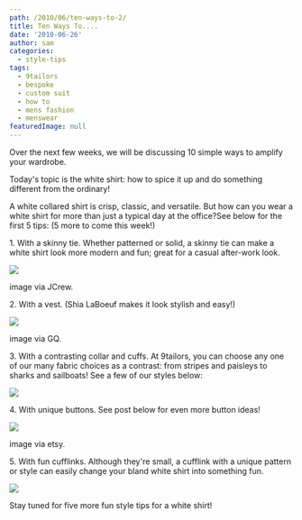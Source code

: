 ```yaml
---
path: /2010/06/ten-ways-to-2/
title: Ten Ways To....
date: '2010-06-26'
author: sam
categories:
  - style-tips
tags:
  - 9tailors
  - bespoke
  - custom suit
  - how to
  - mens fashion
  - menswear
featuredImage: null
---
```

Over the next few weeks, we will be discussing 10 simple ways to amplify your wardrobe.

Today's topic is the white shirt: how to spice it up and do something different from the ordinary!

A white collared shirt is crisp, classic, and versatile. But how can you wear a white shirt for more than just a typical day at the office?See below for the first 5 tips: (5 more to come this week!)

1\. With a skinny tie. Whether patterned or solid, a skinny tie can make a white shirt look more modern and fun; great for a casual after-work look.

![](http://images.jcrew.com/erez4/erez?src=images/eiec/25/25430/25430_NW7592.tif&tmp=prdDtIm)

image via JCrew.

2\. With a vest. (Shia LaBoeuf makes it look stylish and easy!)

![](http://www.imperfectenjoyment.com/blog/wp-content/uploads/2009/06/shia-lebeouf.jpg)

image via GQ.

3\. With a contrasting collar and cuffs. At 9tailors, you can choose any one of our many fabric choices as a contrast: from stripes and paisleys to sharks and sailboats! See a few of our styles below:

[![](http://4.bp.blogspot.com/_20LDsLnO2rk/S_1STap3IGI/AAAAAAAAAEk/nADMJfWIvvM/s320/DSC06057.JPG)](http://4.bp.blogspot.com/_20LDsLnO2rk/S_1STap3IGI/AAAAAAAAAEk/nADMJfWIvvM/s320/DSC06057.JPG)

4\. With unique buttons. See post below for even more button ideas!

![](http://ny-image0.etsy.com/il_430xN.154134556.jpg)

image via etsy.

5\. With fun cufflinks. Although they're small, a cufflink with a unique pattern or style can easily change your bland white shirt into something fun.

[![](http://www.polyvore.com/cgi/img-set/BQcDAAAAAwoDanBnAAAABC5vdXQKFnZKeFVpMUNCM3hHY0RNTXRtQkNUUEEAAAACaWQKAXgAAAAEc2l6ZQ.jpg)](http://www.polyvore.com/cgi/img-set/BQcDAAAAAwoDanBnAAAABC5vdXQKFnZKeFVpMUNCM3hHY0RNTXRtQkNUUEEAAAACaWQKAXgAAAAEc2l6ZQ.jpg)

Stay tuned for five more fun style tips for a white shirt!